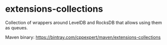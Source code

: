 # extensions-collections

Collection of wrappers around LevelDB and RocksDB that allows using them as queues.

Maven binary: https://bintray.com/cppexpert/maven/extensions-collections
